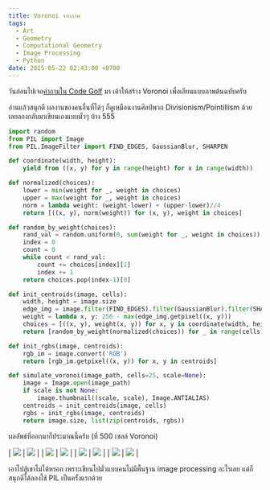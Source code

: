 ```yaml
---
title: Voronoi จากภาพ
tags:
  - Art
  - Geometry
  - Computational Geometry
  - Image Processing
  - Python
date: 2015-05-22 02:43:00 +0700
---
```


วันก่อนไปเจอ[คำถามใน Code Golf][code golf challenge] มา เค้าให้สร้าง Voronoi เพื่อเลียนแบบภาพต้นฉบับครับ

อ่านแล้วสนุกดี ผลงานของคนอื่นที่ได้ๆ ก็ดูเหมือนงานศิลป์พวก Divisionism/Pointillism ด้วย เลยลองกลับมาเขียนเองแบบมั่วๆ บ้าง 555

``` python
import random
from PIL import Image
from PIL.ImageFilter import FIND_EDGES, GaussianBlur, SHARPEN

def coordinate(width, height):
    yield from ((x, y) for y in range(height) for x in range(width))

def normalized(choices):
    lower = min(weight for _, weight in choices)
    upper = max(weight for _, weight in choices)
    norm = lambda weight: (weight-lower) + (upper-lower)//4
    return [((x, y), norm(weight)) for (x, y), weight in choices]

def random_by_weight(choices):
    rand_val = random.uniform(0, sum(weight for _, weight in choices))
    index = 0
    count = 0
    while count < rand_val:
        count += choices[index][1]
        index += 1
    return choices.pop(index-1)[0]

def init_centroids(image, cells):
    width, height = image.size
    edge_img = image.filter(FIND_EDGES).filter(GaussianBlur).filter(SHARPEN)
    weight = lambda x, y: 256 - max(edge_img.getpixel((x, y)))
    choices = [((x, y), weight(x, y)) for x, y in coordinate(width, height)]
    return [random_by_weight(normalized(choices)) for _ in range(cells)]

def init_rgbs(image, centroids):
    rgb_im = image.convert('RGB')
    return [rgb_im.getpixel((x, y)) for x, y in centroids]

def simulate_voronoi(image_path, cells=25, scale=None):
    image = Image.open(image_path)
    if scale is not None:
        image.thumbnail((scale, scale), Image.ANTIALIAS)
    centroids = init_centroids(image, cells)
    rgbs = init_rgbs(image, centroids)
    return image.size, list(zip(centroids, rgbs))
```

ผลลัพธ์ที่ออกมาก็ประมาณนี้ครับ (ที่ 500 เซลล์ Voronoi)

| ![][bear]             | ![][pearl-earing]     |
| ![][great-wave]       | ![][starry-night]     |
| ![][saturn]           | ![][andromeda-galaxy] |
| ![][circle-in-circle] | ![][composition-2]    |

เอาไปสู้เขาไม่ได้หรอก เพราะเขียนไปมั่วแบบคนไม่มีพื้นฐาน image processing อะไรเลย แต่ก็สนุกดีได้ลองใช้ PIL เป็นครั้งแรกด้วย


[bear]: /images/algorithm/voronoi/bear.png
[pearl-earing]: /images/algorithm/voronoi/pearl-earing.png
[great-wave]: /images/algorithm/voronoi/great-wave.png
[starry-night]: /images/algorithm/voronoi/starry-night.png
[saturn]: /images/algorithm/voronoi/saturn.png
[andromeda-galaxy]: /images/algorithm/voronoi/andromeda-galaxy.png
[circle-in-circle]: /images/algorithm/voronoi/circles-in-circle.png
[composition-2]: /images/algorithm/voronoi/composition-2.png

[code golf challenge]: //codegolf.stackexchange.com/questions/50299/draw-an-image-as-a-voronoi-map
